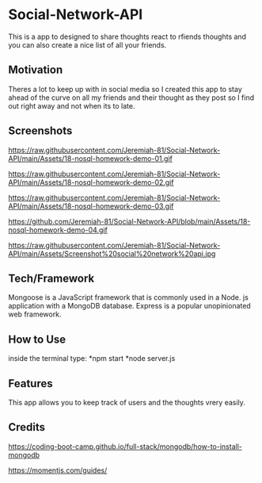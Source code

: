 # Social-Network-API

This is a app to designed to share thoughts react to rfiends thoughts and you can also create a nice list of all your friends.

## Motivation

Theres a lot to keep up with in social media so I created this app to stay ahead of the curve on all my friends and their thought as they post so I find out right away and not when its to late.

## Screenshots

https://raw.githubusercontent.com/Jeremiah-81/Social-Network-API/main/Assets/18-nosql-homework-demo-01.gif

https://raw.githubusercontent.com/Jeremiah-81/Social-Network-API/main/Assets/18-nosql-homework-demo-02.gif

https://raw.githubusercontent.com/Jeremiah-81/Social-Network-API/main/Assets/18-nosql-homework-demo-03.gif

https://github.com/Jeremiah-81/Social-Network-API/blob/main/Assets/18-nosql-homework-demo-04.gif

<!-- Screenshot of whst I did. -->

https://raw.githubusercontent.com/Jeremiah-81/Social-Network-API/main/Assets/Screenshot%20social%20network%20api.jpg

## Tech/Framework

Mongoose is a JavaScript framework that is commonly used in a Node. js application with a MongoDB database. Express is a popular unopinionated web framework.

## How to Use

inside the terminal type:
*npm start
*node server.js

## Features

This app allows you to keep track of users and the thoughts vrery easily.

## Credits

https://coding-boot-camp.github.io/full-stack/mongodb/how-to-install-mongodb

https://momentjs.com/guides/
